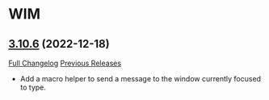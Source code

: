 # WIM

## [3.10.6](https://github.com/Legacy-of-Sylvanaar/wow-instant-messenger/tree/3.10.6) (2022-12-18)
[Full Changelog](https://github.com/Legacy-of-Sylvanaar/wow-instant-messenger/compare/3.10.5...3.10.6) [Previous Releases](https://github.com/Legacy-of-Sylvanaar/wow-instant-messenger/releases)

- Add a macro helper to send a message to the window currently focused to type.  
